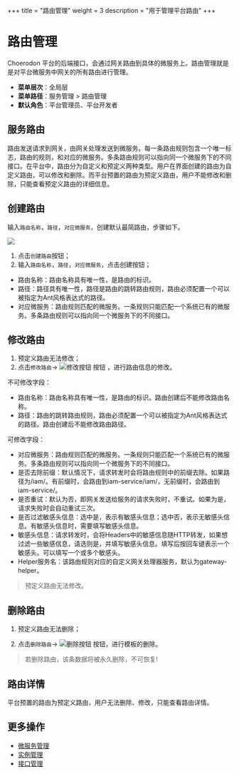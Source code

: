 +++
title = "路由管理"
weight = 3
description = "用于管理平台路由"
+++

# 路由管理

Choerodon 平台的后端接口，会通过网关路由到具体的微服务上。路由管理就是是对平台微服务中网关的所有路由进行管理。

- **菜单层次**：全局层
- **菜单路径**：服务管理 > 路由管理
- **默认角色**：平台管理员、平台开发者

## 服务路由

路由发送请求到网关，由网关处理发送到微服务。每一条路由规则包含一个唯一标志，路由的规则，和对应的微服务。多条路由规则可以指向同一个微服务下的不同接口。在平台中，路由分为自定义和预定义两种类型。用户在界面创建的路由为自定义路由，可以修改和删除。而平台预置的路由为预定义路由，用户不能修改和删除，只能查看预定义路由的详细信息。

## 创建路由

输入`路由名称`，`路径`，`对应微服务`，创建默认最简路由，步骤如下。

![](/docs/user-guide/platform-management/platform-service/image/create-route.png) 

1. 点击`创建路由`按钮；
1. 输入`路由名称`，`路径`，`对应微服务`，点击创建按钮；

- 路由名称：路由名称具有唯一性，是路由的标识。
- 路径：路径具有唯一性，路径是路由的跳转路由规则，路由必须配置一个可以被指定为Ant风格表达式的路径。
- 对应微服务：路由规则匹配的微服务。一条规则只能匹配一个系统已有的微服务。多条路由规则可以指向同一个微服务下的不同接口。


## 修改路由
1. 预定义路由无法修改；
1. 点击`修改路由`→ ![修改按钮](/docs/user-guide/platform-management/platform-service/image/update.png) 按钮 ，进行路由信息的修改。

不可修改字段：

- 路由名称：路由名称具有唯一性，是路由的标识。路由创建后不能修改路由名称。
- 路径：路由的跳转路由规则，路由必须配置一个可以被指定为Ant风格表达式的路径。路由创建后不能修改路由路径。

可修改字段：

- 对应微服务：路由规则匹配的微服务。一条规则只能匹配一个系统已有的微服务。多条路由规则可以指向同一个微服务下的不同接口。
- 是否去除前缀：默认情况下，请求转发时会将路由规则中的前缀去除。如果路径为/iam/。有前缀时，会路由到iam-service/iam/，无前缀时，会路由到iam-service/。
- 是否重试：默认为否，即网关发送给服务的请求失败时，不重试。如果为是，请求失败时会自动重试三次。
- 是否过滤敏感头信息：选中是，表示有敏感头信息；选中否，表示无敏感头信息。有敏感头信息时，需要填写敏感头信息。
- 敏感头信息：请求转发时，会将Headers中的敏感信息随HTTP转发，如果想过滤一些敏感信息，请选则是，并填写敏感头信息。填写后按回车键表示一个敏感头。可以填写一个或多个敏感头。
- Helper服务名：该路由规则对应的自定义网关处理器服务，默认为gateway-helper。

<blockquote class="note">
   预定义路由无法修改。
</blockquote>

## 删除路由

 1. 预定义路由无法删除；

 1. 点击`删除路由`→ ![删除按钮](/docs/user-guide/platform-management/platform-service/image/del_button.png) 按钮，进行模板的删除。
<blockquote class="warning">
         若删除路由，该条数据将被永久删除，不可恢复!
      </blockquote>

## 路由详情

平台预置的路由为预定义路由，用户无法删除、修改，只能查看路由详情。

## 更多操作
- [微服务管理](../microservice)
- [实例管理](../instance)
- [接口管理](../api-test)